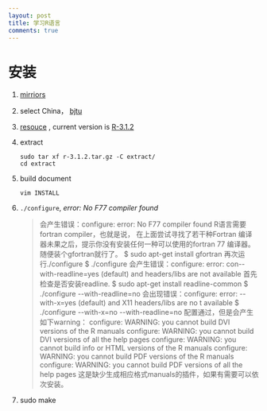 ```yaml
---
layout: post
title: 学习R语言 
comments: true
---
```


# 安装


1. [mirriors](http://cran.r-project.org/mirrors.html)

2. select China， [bjtu](http://mirror.bjtu.edu.cn/cran)

3. [resouce](http://mirror.bjtu.edu.cn/cran/sources.html) , current version is [R-3.1.2](http://mirror.bjtu.edu.cn/cran/src/base/R-3/R-3.1.2.tar.gz)

4. extract
    ```
    sudo tar xf r-3.1.2.tar.gz -C extract/
    cd extract
    ```
5.  build document
    
    ```
    vim INSTALL
    ```

6.  `./configure`,  *error: No F77 compiler found*

	>会产生错误：configure: error: No F77 compiler found
	R语言需要fortran compiler，也就是说， 在上面尝试寻找了若干种Fortran 编译器未果之后，提示你没有安装任何一种可以使用的fortran 77 编译器。随便装个gfortran就行了。
	$ sudo apt-get install gfortran
	再次运行./configure
	$ ./configure
	会产生错误：configure: error: con--with-readline=yes (default) and headers/libs are not available
	首先检查是否安装readline.
	$ sudo apt-get install readline-common
	$ ./configure --with-readline=no
	会出现错误：configure: error: --with-x=yes (default) and X11 headers/libs are no t available
	$ ./configure --with-x=no --with-readline=no
	配置通过，但是会产生如下warning：
	configure: WARNING: you cannot build DVI versions of the R manuals
	configure: WARNING: you cannot build DVI versions of all the help pages
	configure: WARNING: you cannot build info or HTML versions of the R manuals
	configure: WARNING: you cannot build PDF versions of the R manuals
	configure: WARNING: you cannot build PDF versions of all the help pages
	这是缺少生成相应格式manuals的插件，如果有需要可以依次安装。

7. sudo make
